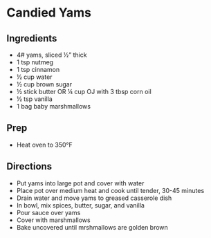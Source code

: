 # Candied Yams

## Ingredients

- 4# yams, sliced ½” thick
- 1 tsp nutmeg
- 1 tsp cinnamon
- ½ cup water
- ½ cup brown sugar
- ½ stick butter OR ¼ cup OJ with 3 tbsp corn oil
- ½ tsp vanilla
- 1 bag baby marshmallows

## Prep

- Heat oven to 350°F

## Directions

- Put yams into large pot and cover with water
- Place pot over medium heat and cook until tender, 30-45 minutes
- Drain water and move yams to greased casserole dish
- In bowl, mix spices, butter, sugar, and vanilla
- Pour sauce over yams
- Cover with marshmallows
- Bake uncovered until mrshmallows are golden brown
